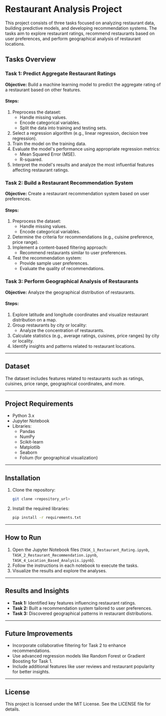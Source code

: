 # Restaurant Analysis Project

This project consists of three tasks focused on analyzing restaurant data, building predictive models, and developing recommendation systems. The tasks aim to explore restaurant ratings, recommend restaurants based on user preferences, and perform geographical analysis of restaurant locations.

## Tasks Overview

### Task 1: Predict Aggregate Restaurant Ratings

**Objective:** Build a machine learning model to predict the aggregate rating of a restaurant based on other features.

#### Steps:
1. Preprocess the dataset:
   - Handle missing values.
   - Encode categorical variables.
   - Split the data into training and testing sets.
2. Select a regression algorithm (e.g., linear regression, decision tree regression).
3. Train the model on the training data.
4. Evaluate the model's performance using appropriate regression metrics:
   - Mean Squared Error (MSE).
   - R-squared.
5. Interpret the model's results and analyze the most influential features affecting restaurant ratings.

### Task 2: Build a Restaurant Recommendation System

**Objective:** Create a restaurant recommendation system based on user preferences.

#### Steps:
1. Preprocess the dataset:
   - Handle missing values.
   - Encode categorical variables.
2. Determine the criteria for recommendations (e.g., cuisine preference, price range).
3. Implement a content-based filtering approach:
   - Recommend restaurants similar to user preferences.
4. Test the recommendation system:
   - Provide sample user preferences.
   - Evaluate the quality of recommendations.

### Task 3: Perform Geographical Analysis of Restaurants

**Objective:** Analyze the geographical distribution of restaurants.

#### Steps:
1. Explore latitude and longitude coordinates and visualize restaurant distribution on a map.
2. Group restaurants by city or locality:
   - Analyze the concentration of restaurants.
3. Calculate statistics (e.g., average ratings, cuisines, price ranges) by city or locality.
4. Identify insights and patterns related to restaurant locations.

---

## Dataset
The dataset includes features related to restaurants such as ratings, cuisines, price range, geographical coordinates, and more.

---

## Project Requirements
- Python 3.x
- Jupyter Notebook
- Libraries:
  - Pandas
  - NumPy
  - Scikit-learn
  - Matplotlib
  - Seaborn
  - Folium (for geographical visualization)

---

## Installation
1. Clone the repository:
   ```bash
   git clone <repository_url>
   ```
2. Install the required libraries:
   ```bash
   pip install -r requirements.txt
   ```

---

## How to Run
1. Open the Jupyter Notebook files (`TASK_1_Restaurant_Rating.ipynb`, `TASK_2_Restaurant_Recommendation.ipynb`, `TASK_4_Location_Based_Analysis.ipynb`).
2. Follow the instructions in each notebook to execute the tasks.
3. Visualize the results and explore the analyses.

---

## Results and Insights
- **Task 1:** Identified key features influencing restaurant ratings.
- **Task 2:** Built a recommendation system tailored to user preferences.
- **Task 3:** Discovered geographical patterns in restaurant distributions.

---

## Future Improvements
- Incorporate collaborative filtering for Task 2 to enhance recommendations.
- Use advanced regression models like Random Forest or Gradient Boosting for Task 1.
- Include additional features like user reviews and restaurant popularity for better insights.

---

## License
This project is licensed under the MIT License. See the LICENSE file for details.

